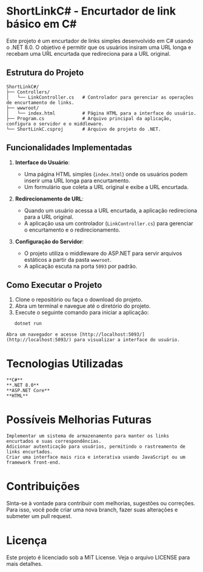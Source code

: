 # ShortLinkC# - Encurtador de link básico em C#

Este projeto é um encurtador de links simples desenvolvido em C# usando o .NET 8.0. O objetivo é permitir que os usuários insiram uma URL longa e recebam uma URL encurtada que redireciona para a URL original.

## Estrutura do Projeto

```ardino
ShortLinkC#/
├── Controllers/
│   └── LinkController.cs   # Controlador para gerenciar as operações de encurtamento de links. 
├── wwwroot/
│   └── index.html          # Página HTML para a interface do usuário.
├── Program.cs              # Arquivo principal da aplicação, configura o servidor e o middleware.
└── ShortLinkC.csproj       # Arquivo de projeto do .NET.
```

## Funcionalidades Implementadas

1. **Interface do Usuário**:
   - Uma página HTML simples (`index.html`) onde os usuários podem inserir uma URL longa para encurtamento.
   - Um formulário que coleta a URL original e exibe a URL encurtada.

2. **Redirecionamento de URL**:
   - Quando um usuário acessa a URL encurtada, a aplicação redireciona para a URL original.
   - A aplicação usa um controlador (`LinkController.cs`) para gerenciar o encurtamento e o redirecionamento.

3. **Configuração do Servidor**:
   - O projeto utiliza o middleware do ASP.NET para servir arquivos estáticos a partir da pasta `wwwroot`.
   - A aplicação escuta na porta `5093` por padrão.

## Como Executar o Projeto

1. Clone o repositório ou faça o download do projeto.
2. Abra um terminal e navegue até o diretório do projeto.
3. Execute o seguinte comando para iniciar a aplicação:

```bash
   dotnet run
```
    Abra um navegador e acesse [http://localhost:5093/](http://localhost:5093/) para visualizar a interface do usuário.

# Tecnologias Utilizadas

    **C#**
    **.NET 8.0**
    **ASP.NET Core**
    **HTML**

# Possíveis Melhorias Futuras

    Implementar um sistema de armazenamento para manter os links encurtados e suas correspondências.
    Adicionar autenticação para usuários, permitindo o rastreamento de links encurtados.
    Criar uma interface mais rica e interativa usando JavaScript ou um framework front-end.

# Contribuições

Sinta-se à vontade para contribuir com melhorias, sugestões ou correções. Para isso, você pode criar uma nova branch, fazer suas alterações e submeter um pull request.

# Licença

Este projeto é licenciado sob a MIT License. Veja o arquivo LICENSE para mais detalhes.
